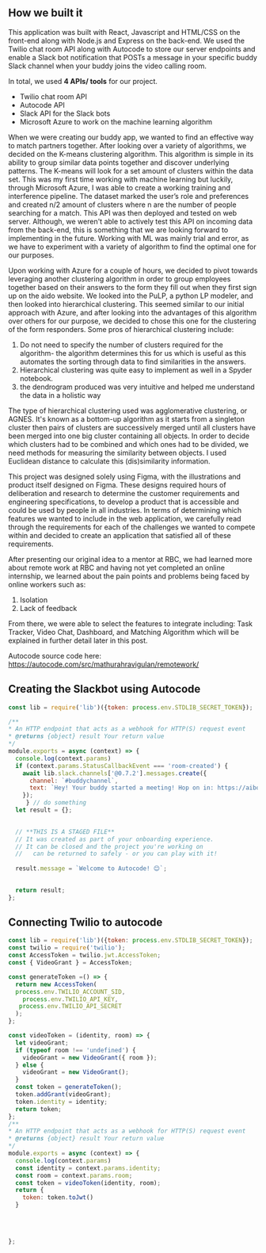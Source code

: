## How we built it

This application was built with React, Javascript and HTML/CSS on the front-end along with Node.js and Express on the back-end. We used the Twilio chat room API along with Autocode to store our server endpoints and enable a Slack bot notification that POSTs a message in your specific buddy Slack channel when your buddy joins the video calling room. 

In total, we used **4 APIs/ tools** for our project. 

- Twilio chat room API
- Autocode API
- Slack API for the Slack bots
- Microsoft Azure to work on the machine learning algorithm

When we were creating our buddy app, we wanted to find an effective way to match partners together. After looking over a variety of algorithms, we decided on the K-means clustering algorithm. This algorithm is simple in its ability to group similar data points together and discover underlying patterns. The K-means will look for a set amount of clusters within the data set. This was my first time working with machine learning but luckily, through Microsoft Azure, I was able to create a working training and interference pipeline. The dataset marked the user’s role and preferences and created n/2 amount of clusters where n are the number of people searching for a match. This API was then deployed and tested on web server. Although, we weren't able to actively test this API on incoming data from the back-end, this is something that we are looking forward to implementing in the future. Working with ML was mainly trial and error, as we have to experiment with a variety of algorithm to find the optimal one for our purposes. 

Upon working with Azure for a couple of hours, we decided to pivot towards leveraging another clustering algorithm in order to group employees together based on their answers to the form they fill out when they first sign up on the aido website. We looked into the PuLP, a python LP modeler, and then looked into hierarchical clustering. This seemed similar to our initial approach with Azure, and after looking into the advantages of this algorithm over others for our purpose, we decided to chose this one for the clustering of the form responders. Some pros of hierarchical clustering include:

1. Do not need to specify the number of clusters required for the algorithm- the algorithm determines this for us which is useful as this automates the sorting through data to find similarities in the answers. 
2. Hierarchical clustering was quite easy to implement as well in a Spyder notebook. 
3. the dendrogram produced was very intuitive and helped me understand the data in a holistic way

The type of hierarchical clustering used was agglomerative clustering, or AGNES. It's known as a bottom-up algorithm as it starts from a singleton cluster then pairs of clusters are successively merged until all clusters have been merged into one big cluster containing all objects. In order to decide which clusters had to be combined and which ones had to be divided, we need methods for measuring the similarity between objects. I used Euclidean distance to calculate this (dis)similarity information. 

This project was designed solely using Figma, with the illustrations and product itself designed on Figma. These designs required hours of deliberation and research to determine the customer requirements and engineering specifications, to develop a product that is accessible and could be used by people in all industries. In terms of determining which features we wanted to include in the web application, we carefully read through the requirements for each of the challenges we wanted to compete within and decided to create an application that satisfied all of these requirements.

After presenting our original idea to a mentor at RBC, we had learned more about remote work at RBC and having not yet completed an online internship, we learned about the pain points and problems being faced by online workers such as: 

1. Isolation
2. Lack of feedback 

From there, we were able to select the features to integrate including: Task Tracker, Video Chat, Dashboard, and Matching Algorithm which will be explained in further detail later in this post.

Autocode source code here: https://autocode.com/src/mathurahravigulan/remotework/

## Creating the Slackbot using Autocode
```javascript
const lib = require('lib')({token: process.env.STDLIB_SECRET_TOKEN});

/**
* An HTTP endpoint that acts as a webhook for HTTP(S) request event
* @returns {object} result Your return value
*/
module.exports = async (context) => {
  console.log(context.params)
  if (context.params.StatusCallbackEvent === 'room-created') {
    await lib.slack.channels['@0.7.2'].messages.create({
      channel: `#buddychannel`,
      text: `Hey! Your buddy started a meeting! Hop on in: https://aibo.netlify.app/ and enter the room code MathurahxAyla`
    });
     } // do something
  let result = {};

  
  // **THIS IS A STAGED FILE**
  // It was created as part of your onboarding experience.
  // It can be closed and the project you're working on
  //   can be returned to safely - or you can play with it!
  
  result.message = `Welcome to Autocode! 😊`;
  

  return result;
};
```

## Connecting Twilio to autocode
```javascript
const lib = require('lib')({token: process.env.STDLIB_SECRET_TOKEN});
const twilio = require('twilio');
const AccessToken = twilio.jwt.AccessToken;
const { VideoGrant } = AccessToken;

const generateToken =() => {
  return new AccessToken(
  process.env.TWILIO_ACCOUNT_SID,
    process.env.TWILIO_API_KEY,
   process.env.TWILIO_API_SECRET
  );
};

const videoToken = (identity, room) => {
  let videoGrant;
  if (typeof room !== 'undefined') {
    videoGrant = new VideoGrant({ room });
  } else {
    videoGrant = new VideoGrant();
  }
  const token = generateToken();
  token.addGrant(videoGrant);
  token.identity = identity;
  return token;
};
/**
* An HTTP endpoint that acts as a webhook for HTTP(S) request event
* @returns {object} result Your return value
*/
module.exports = async (context) => {
  console.log(context.params)
  const identity = context.params.identity;
  const room = context.params.room;
  const token = videoToken(identity, room);
  return {
    token: token.toJwt()
  }
  
  
  

};
```
